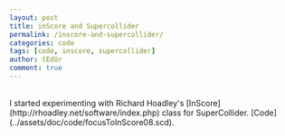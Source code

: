 ```yaml
---
layout: post
title: inScore and Supercollider
permalink: /inscore-and-supercollider/
categories: code
tags: [code, inscore, supercollider]
author: tEdör
comment: true
---
```

<br>
I started experimenting with Richard Hoadley's [InScore](http://rhoadley.net/software/index.php) class for SuperCollider. [Code](../assets/doc/code/focusToInScore08.scd).
